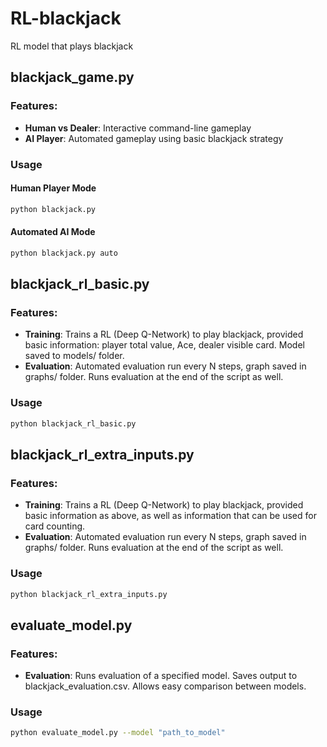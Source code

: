 # RL-blackjack
RL model that plays blackjack


## blackjack_game.py

### Features:
- **Human vs Dealer**: Interactive command-line gameplay
- **AI Player**: Automated gameplay using basic blackjack strategy

### Usage
#### Human Player Mode
```bash
python blackjack.py
```

#### Automated AI Mode
```bash
python blackjack.py auto
```


## blackjack_rl_basic.py

### Features:
- **Training**: Trains a RL (Deep Q-Network) to play blackjack, provided basic information: player total value, Ace, dealer visible card. Model saved to models/ folder.
- **Evaluation**: Automated evaluation run every N steps, graph saved in graphs/ folder. Runs evaluation at the end of the script as well.

### Usage
```bash
python blackjack_rl_basic.py
```

## blackjack_rl_extra_inputs.py

### Features:
- **Training**: Trains a RL (Deep Q-Network) to play blackjack, provided basic information as above, as well as information that can be used for card counting.
- **Evaluation**: Automated evaluation run every N steps, graph saved in graphs/ folder. Runs evaluation at the end of the script as well.

### Usage
```bash
python blackjack_rl_extra_inputs.py
```


## evaluate_model.py

### Features:
- **Evaluation**: Runs evaluation of a specified model. Saves output to blackjack_evaluation.csv. Allows easy comparison between models.

### Usage
```bash
python evaluate_model.py --model "path_to_model"
```